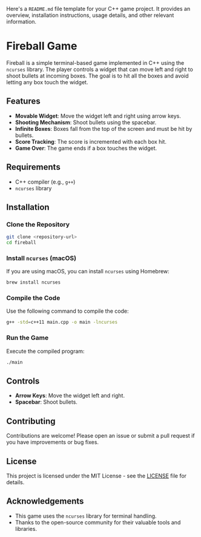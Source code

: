 Here's a `README.md` file template for your C++ game project. It provides an overview, installation instructions, usage details, and other relevant information.


# Fireball Game

Fireball is a simple terminal-based game implemented in C++ using the `ncurses` library. The player controls a widget that can move left and right to shoot bullets at incoming boxes. The goal is to hit all the boxes and avoid letting any box touch the widget.

## Features

- **Movable Widget**: Move the widget left and right using arrow keys.
- **Shooting Mechanism**: Shoot bullets using the spacebar.
- **Infinite Boxes**: Boxes fall from the top of the screen and must be hit by bullets.
- **Score Tracking**: The score is incremented with each box hit.
- **Game Over**: The game ends if a box touches the widget.

## Requirements

- C++ compiler (e.g., `g++`)
- `ncurses` library

## Installation

### Clone the Repository

```sh
git clone <repository-url>
cd fireball
```

### Install `ncurses` (macOS)

If you are using macOS, you can install `ncurses` using Homebrew:

```sh
brew install ncurses
```

### Compile the Code

Use the following command to compile the code:

```sh
g++ -std=c++11 main.cpp -o main -lncurses
```

### Run the Game

Execute the compiled program:

```sh
./main
```

## Controls

- **Arrow Keys**: Move the widget left and right.
- **Spacebar**: Shoot bullets.

## Contributing

Contributions are welcome! Please open an issue or submit a pull request if you have improvements or bug fixes.

## License

This project is licensed under the MIT License - see the [LICENSE](LICENSE) file for details.

## Acknowledgements

- This game uses the `ncurses` library for terminal handling.
- Thanks to the open-source community for their valuable tools and libraries.
